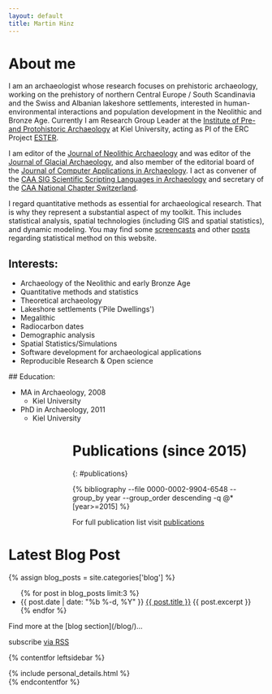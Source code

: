 ```yaml
---
layout: default
title: Martin Hinz
---
```


<div class="odd_row about_me" markdown="1" >

# About me

I am an archaeologist whose research focuses on prehistoric archaeology, working on the prehistory of northern Central Europe / South Scandinavia and the Swiss and Albanian lakeshore settlements, interested in human-environmental interactions and  population development in the Neolithic and Bronze Age. Currently I am Research Group Leader at the [Institute of Pre- and Protohistoric Archaeology](https://www.ufg.uni-kiel.de) at Kiel University, acting as PI of the ERC Project [ESTER](https://ester-project.org).

I am editor of the [Journal of Neolithic Archaeology](http://www.j-n-a.org) and was editor of the [Journal of Glacial Archaeology](https://journal.equinoxpub.com/JGA), and also member of the editorial board of the [Journal of Computer Applications in Archaeology](https://journal.caa-international.org). I act as convener of the [CAA SIG Scientific Scripting Languages in Archaeology](https://sslarch.github.io/) and secretary of the [CAA National Chapter Switzerland](https://caa-switzerland.ch).

I regard quantitative methods as essential for archaeological research. That is why they represent a substantial aspect of my toolkit. This includes statistical analysis, spatial technologies (including GIS and spatial statistics), and dynamic modeling. You may find some [screencasts](/screencasts/) and other [posts](/blog/) regarding statistical method on this website.

<div class="pure-g">
<div class="pure-u-1 pure-u-lg-1-2 l-box" markdown="1">

## Interests:
* Archaeology of the Neolithic and early Bronze Age
* Quantitative methods and statistics
* Theoretical archaeology
* Lakeshore settlements ('Pile Dwellings')
* Megalithic
* Radiocarbon dates
* Demographic analysis
* Spatial Statistics/Simulations
* Software development for archaeological applications
* Reproducible Research & Open science
</div>

<div class="pure-u-1 pure-u-lg-1-2 l-box" markdown="1">
## Education:

* MA in Archaeology, 2008
  * Kiel University
* PhD in Archaeology, 2011
  * Kiel University
</div>
</div>

</div>

<div class="even_row" markdown="1" >
<div class="pure-u-1 pure-u-md-1-2 l-box" markdown="1" style="margin-left: 25%;">

# Publications (since 2015)
{: #publications}

{% bibliography --file 0000-0002-9904-6548 --group_by year --group_order descending -q @*[year>=2015] %}

For full publication list visit [publications](/publications)
</div>
</div>

# Latest Blog Post

{% assign blog_posts = site.categories['blog'] %}
<ul class="post-list">
{% for post in blog_posts limit:3 %}
  <li>
    <span class="post-meta">{{ post.date | date: "%b %-d, %Y" }}</span>
      <a href="{{ post.url | prepend: site.baseurl }}">{{ post.title }}</a>
      {{ post.excerpt }}
  </li>
{% endfor %}
</ul>
Find more at the [blog section](/blog/)...

  <p class="rss-subscribe">subscribe <a href="{{ "/feed.xml" | prepend: site.baseurl }}">via RSS</a></p>

{% contentfor leftsidebar %}
<div class="personal-details">
{% include personal_details.html %}
</div>
{% endcontentfor %}
